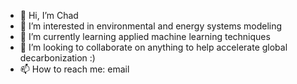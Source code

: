- 👋 Hi, I’m Chad
- 👀 I’m interested in environmental and energy systems modeling 
- 🌱 I’m currently learning applied machine learning techniques 
- 💞️ I’m looking to collaborate on anything to help accelerate global decarbonization :) 
- 📫 How to reach me: email

<!---
chunter-asp/chunter-asp is a ✨ special ✨ repository because its `README.md` (this file) appears on your GitHub profile.
You can click the Preview link to take a look at your changes.
--->
